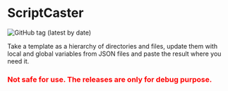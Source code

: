# ScriptCaster

![GitHub tag (latest by date)](https://img.shields.io/github/v/tag/Ashijo/ScriptCaster)


Take a template as a hierarchy of directories and files, update them with local and global variables from JSON files and paste the result where you need it.

<h3 style="color: red"> Not safe for use. The releases are only for debug purpose.</h3>
